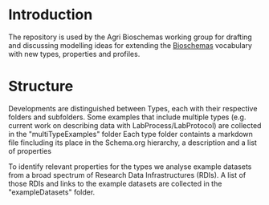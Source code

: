 # Introduction
The repository is used by the Agri Bioschemas working group for drafting and discussing modelling ideas for extending the [Bioschemas](https://bioschemas.org/) vocabulary with new types, properties and profiles.

# Structure
Developments are distinguished between Types, each with their respective folders and subfolders. Some examples that include multiple types (e.g. current work on describing data with LabProcess/LabProtocol) are collected  in the "multiTypeExamples" folder
Each type folder containts a markdown file fincluding its place in the Schema.org hierarchy, a description and a list of properties
 
To identify relevant properties for the types we analyse example datasets from a broad spectrum of Research Data Infrastructures (RDIs). A list of those RDIs and links to the example datasets are collected in the "exampleDatasets" folder.


